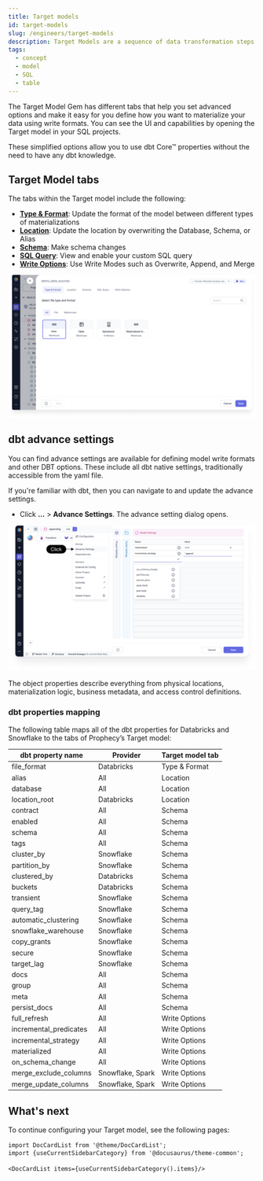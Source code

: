 ```yaml
---
title: Target models
id: target-models
slug: /engineers/target-models
description: Target Models are a sequence of data transformation steps which define a single table or view
tags:
  - concept
  - model
  - SQL
  - table
---
```


The Target Model Gem has different tabs that help you set advanced options and make it easy for you define how you want to materialize your data using write formats. You can see the UI and capabilities by opening the Target model in your SQL projects.

These simplified options allow you to use dbt Core™ properties without the need to have any dbt knowledge.

## Target Model tabs

The tabs within the Target model include the following:

- **[Type & Format](type-and-format.md)**: Update the format of the model between different types of materializations
- **[Location](location.md)**: Update the location by overwriting the Database, Schema, or Alias
- **[Schema](schema.md)**: Make schema changes
- **[SQL Query](sql-query.md)**: View and enable your custom SQL query
- **[Write Options](write-options.md)**: Use Write Modes such as Overwrite, Append, and Merge

![Target Model tabs](img/type-and-format.png)

## dbt advance settings

You can find advance settings are available for defining model write formats and other DBT options. These include all dbt native settings, traditionally accessible from the yaml file.

If you're familiar with dbt, then you can navigate to and update the advance settings.

- Click **...** > **Advance Settings**. The advance setting dialog opens.

![Advance Settings](img/advance-settings.png)

The object properties describe everything from physical locations, materialization logic, business metadata, and access control definitions.

### dbt properties mapping

The following table maps all of the dbt properties for Databricks and Snowflake to the tabs of Prophecy’s Target model:

| dbt property name      | Provider         | Target model tab |
| ---------------------- | ---------------- | ---------------- |
| file_format            | Databricks       | Type & Format    |
| alias                  | All              | Location         |
| database               | All              | Location         |
| location_root          | Databricks       | Location         |
| contract               | All              | Schema           |
| enabled                | All              | Schema           |
| schema                 | All              | Schema           |
| tags                   | All              | Schema           |
| cluster_by             | Snowflake        | Schema           |
| partition_by           | Snowflake        | Schema           |
| clustered_by           | Databricks       | Schema           |
| buckets                | Databricks       | Schema           |
| transient              | Snowflake        | Schema           |
| query_tag              | Snowflake        | Schema           |
| automatic_clustering   | Snowflake        | Schema           |
| snowflake_warehouse    | Snowflake        | Schema           |
| copy_grants            | Snowflake        | Schema           |
| secure                 | Snowflake        | Schema           |
| target_lag             | Snowflake        | Schema           |
| docs                   | All              | Schema           |
| group                  | All              | Schema           |
| meta                   | All              | Schema           |
| persist_docs           | All              | Schema           |
| full_refresh           | All              | Write Options    |
| incremental_predicates | All              | Write Options    |
| incremental_strategy   | All              | Write Options    |
| materialized           | All              | Write Options    |
| on_schema_change       | All              | Write Options    |
| merge_exclude_columns  | Snowflake, Spark | Write Options    |
| merge_update_columns   | Snowflake, Spark | Write Options    |

## What's next

To continue configuring your Target model, see the following pages:

```mdx-code-block
import DocCardList from '@theme/DocCardList';
import {useCurrentSidebarCategory} from '@docusaurus/theme-common';

<DocCardList items={useCurrentSidebarCategory().items}/>
```
